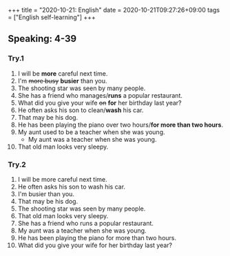 +++
title =  "2020-10-21: English"
date = 2020-10-21T09:27:26+09:00
tags = ["English self-learning"]
+++

## Speaking: 4-39

### Try.1

1. I will be **more** careful next time.
2. I'm ~~more busy~~ **busier** than you.
3. The shooting star was seen by many people.
4. She has a friend who manages/**runs** a popular restaurant.
5. What did you give your wife ~~on~~ **for** her birthday last year?
6. He often asks his son to clean/**wash** his car.
7. That may be his dog.
8. He has been playing the piano over two hours/**for more than two hours**.
9. My aunt used to be a teacher when she was young.
    - My aunt was a teacher when she was young.
10. That old man looks very sleepy.

### Try.2

1. I will be more careful next time.
2. He often asks his son to wash his car.
3. I'm busier than you.
4. That may be his dog.
5. The shooting star was seen by many people.
6. That old man looks very sleepy.
7. She has a friend who runs a popular restaurant.
8. My aunt was a teacher when she was young.
9. He has been playing the piano for more than two hours.
10. What did you give your wife for her birthday last year?
